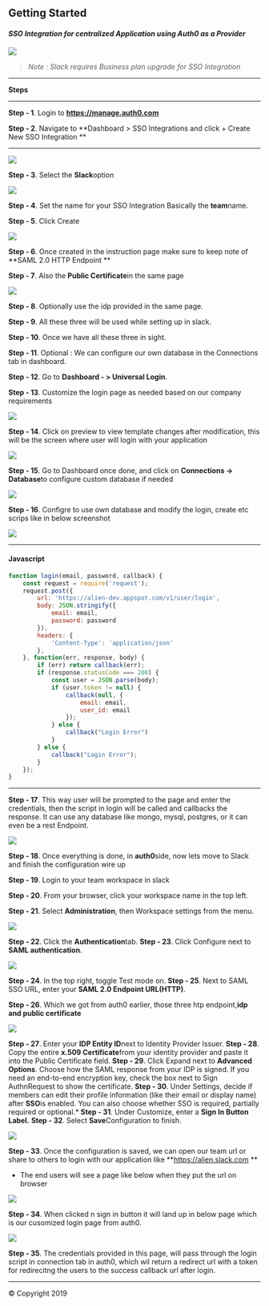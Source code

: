 ## Getting Started

#### *SSO Integration for centralized Application using Auth0 as a Provider*



![](https://i1.wp.com/engaged-md.com/wp-content/uploads/2018/05/SSO-Icon.png?ssl=1)





> _Note : Slack requires Business plan upgrade for SSO Integration_

------------


**Steps**

------------


**Step - 1**.  Login to **https://manage.auth0.com**


 **Step - 2**.  Navigate to **Dashboard > SSO Integrations and click + Create New SSO Integration **

------------



![](https://raw.githubusercontent.com/10DECDERS/Docs/master/SSOIntegration/1.jpeg)


 **Step - 3**. Select the **Slack**option


![](https://raw.githubusercontent.com/10DECDERS/Docs/master/SSOIntegration/2.jpeg)


**Step - 4**.  Set the name for your SSO Integration Basically the **team**name.

**Step - 5**. Click Create

![](https://raw.githubusercontent.com/10DECDERS/Docs/master/SSOIntegration/3.jpeg)


**Step - 6**. Once created in the instruction page make sure to keep note of **SAML 2.0 HTTP Endpoint **

**Step - 7**.  Also the **Public Certificate**in the same page


![](https://raw.githubusercontent.com/10DECDERS/Docs/master/SSOIntegration/4.jpeg)


**Step - 8**. Optionally use the idp provided in the same page.

**Step - 9**. All these three will be used while setting up in slack.

**Step - 10**.  Once we have all these three in sight.

**Step - 11**.  Optional : We can configure our own database in the Connections tab in dashboard.

**Step - 12**.  Go to **Dashboard - > Universal Login**.

**Step - 13**.  Customize the login page as needed based on our company requirements


![](https://raw.githubusercontent.com/10DECDERS/Docs/master/SSOIntegration/5.jpeg)

**Step - 14**. Click on preview to view template changes after modification, this will be the screen where user will login with your application

![](https://raw.githubusercontent.com/10DECDERS/Docs/master/SSOIntegration/6.jpeg)


**Step - 15**.  Go to Dashboard once done, and click on **Connections → Database**to configure custom database if needed


![](https://raw.githubusercontent.com/10DECDERS/Docs/master/SSOIntegration/7.jpeg)




**Step - 16**. Configre to use own database and modify the login, create etc scrips like in below screenshot 



![](https://raw.githubusercontent.com/10DECDERS/Docs/master/SSOIntegration/8.jpeg)


------------


#### Javascript
````javascript
function login(email, password, callback) {
    const request = require('request');
    request.post({
        url: 'https://alien-dev.appspot.com/v1/user/login',
        body: JSON.stringify({
            email: email,
            password: password
        }),
        headers: {
            'Content-Type': 'application/json'
        },
    }, function(err, response, body) {
        if (err) return callback(err);
        if (response.statusCode === 200) {
            const user = JSON.parse(body);
            if (user.token != null) {
                callback(null, {
                    email: email,
                    user_id: email
                });
            } else {
                callback("Login Error")
            }
        } else {
            callback("Login Error");
        }
    });
}

````

------------



**Step - 17**. This way user will be prompted to the page and enter the credentials, then the script in login will be called and callbacks the response. It can use any database like mongo, mysql, postgres, or it can even be a rest Endpoint. 


![](https://raw.githubusercontent.com/10DECDERS/Docs/master/SSOIntegration/9.jpeg)




**Step - 18**. Once everything is done, in **auth0**side, now lets move to Slack and finish the configuration wire up 


**Step - 19**. Login to your team workspace in slack 

**Step - 20**. From your browser, click your workspace name in the top left.

**Step - 21**. Select **Administration**, then Workspace settings from the menu.



![](https://raw.githubusercontent.com/10DECDERS/Docs/master/SSOIntegration/10.jpeg)




**Step - 22**.  Click the **Authentication**tab.
**Step - 23**.  Click Configure next to **SAML authentication**.


![](https://raw.githubusercontent.com/10DECDERS/Docs/master/SSOIntegration/11.jpeg)



 
**Step - 24**.  In the top right, toggle Test mode on.
**Step - 25**.  Next to SAML SSO URL, enter your **SAML 2.0 Endpoint URL(HTTP)**.

**Step - 26**. Which we got from auth0 earlier, those three htp endpoint,**idp and public certificate**


![](https://raw.githubusercontent.com/10DECDERS/Docs/master/SSOIntegration/12.jpeg)




**Step - 27**. Enter your **IDP Entity ID**next to Identity Provider Issuer. 
**Step - 28**. Copy the entire **x.509 Certificate**from your identity provider and paste it into the Public Certificate field.
**Step - 29**. Click Expand next to **Advanced Options**. Choose how the SAML response from your IDP is signed. If you need an end-to-end encryption key, check the box next to Sign AuthnRequest to show the certificate.
**Step - 30**. Under Settings, decide if members can edit their profile information (like their email or display name) after **SSO**is enabled. You can also choose whether SSO is required, partially required or optional.*
**Step - 31**. Under Customize, enter a **Sign In Button Label.**
**Step - 32**. Select **Save**Configuration to finish.


![](https://raw.githubusercontent.com/10DECDERS/Docs/master/SSOIntegration/13.jpeg)




**Step - 33**. Once the configuration is saved, we can open our team url or share to others to login with our application like **https://alien.slack.com **
- The end users will see a page like below when they put the url on browser 


![](https://raw.githubusercontent.com/10DECDERS/Docs/master/SSOIntegration/14.jpeg)




**Step - 34**. When clicked n sign in button it will land up in below page
which is our cusomized login page from auth0.

![](https://raw.githubusercontent.com/10DECDERS/Docs/master/SSOIntegration/15.jpeg)


**Step - 35**. The credentials provided in this page, will pass through the login script in connection tab in auth0, which wil return a redirect url with a token for redirecitng the users to the success callback url after login. 


------------

&copy; Copyright 2019
